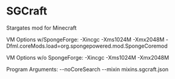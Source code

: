 # SGCraft
Stargates mod for Minecraft

VM Options w/SpongeForge:  -Xincgc -Xms1024M -Xmx2048M -Dfml.coreMods.load=org.spongepowered.mod.SpongeCoremod

VM Options w/o SpongeForge: -Xincgc -Xms1024M -Xmx2048M

Program Arguments: --noCoreSearch --mixin mixins.sgcraft.json
